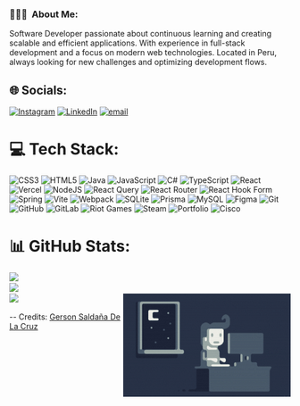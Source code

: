 ### 👨🏻‍💻 &nbsp;About Me:
Software Developer passionate about continuous learning and creating scalable and efficient applications. With experience in full-stack development and a focus on modern web technologies. Located in Peru, always looking for new challenges and optimizing development flows.

## 🌐 Socials:
[![Instagram](https://img.shields.io/badge/Instagram-%23E4405F.svg?logo=Instagram&logoColor=white)](https://www.instagram.com/gerson__sd/) 
[![LinkedIn](https://img.shields.io/badge/LinkedIn-%230077B5.svg?logo=linkedin&logoColor=white)](linkedin.com/in/gerson-saldaña-de-la-cruz-4478412a1) 
[![email](https://img.shields.io/badge/Email-D14836?logo=gmail&logoColor=white)](mailto:gersonsaldana325@gmail.com) 

# 💻 Tech Stack:
![CSS3](https://img.shields.io/badge/css3-%231572B6.svg?style=for-the-badge&logo=css3&logoColor=white) ![HTML5](https://img.shields.io/badge/html5-%23E34F26.svg?style=for-the-badge&logo=html5&logoColor=white) ![Java](https://img.shields.io/badge/java-%23ED8B00.svg?style=for-the-badge&logo=openjdk&logoColor=white) ![JavaScript](https://img.shields.io/badge/javascript-%23323330.svg?style=for-the-badge&logo=javascript&logoColor=%23F7DF1E) ![C#](https://img.shields.io/badge/c%23-%23239120.svg?style=for-the-badge&logo=csharp&logoColor=white) ![TypeScript](https://img.shields.io/badge/typescript-%23007ACC.svg?style=for-the-badge&logo=typescript&logoColor=white) ![React](https://img.shields.io/badge/react-%2320232a.svg?style=for-the-badge&logo=react&logoColor=%2361DAFB) ![Vercel](https://img.shields.io/badge/vercel-%23000000.svg?style=for-the-badge&logo=vercel&logoColor=white) ![NodeJS](https://img.shields.io/badge/node.js-6DA55F?style=for-the-badge&logo=node.js&logoColor=white) ![React Query](https://img.shields.io/badge/-React%20Query-FF4154?style=for-the-badge&logo=react%20query&logoColor=white) ![React Router](https://img.shields.io/badge/React_Router-CA4245?style=for-the-badge&logo=react-router&logoColor=white) ![React Hook Form](https://img.shields.io/badge/React%20Hook%20Form-%23EC5990.svg?style=for-the-badge&logo=reacthookform&logoColor=white) ![Spring](https://img.shields.io/badge/spring-%236DB33F.svg?style=for-the-badge&logo=spring&logoColor=white) ![Vite](https://img.shields.io/badge/vite-%23646CFF.svg?style=for-the-badge&logo=vite&logoColor=white) ![Webpack](https://img.shields.io/badge/webpack-%238DD6F9.svg?style=for-the-badge&logo=webpack&logoColor=black) ![SQLite](https://img.shields.io/badge/sqlite-%2307405e.svg?style=for-the-badge&logo=sqlite&logoColor=white) ![Prisma](https://img.shields.io/badge/Prisma-3982CE?style=for-the-badge&logo=Prisma&logoColor=white) ![MySQL](https://img.shields.io/badge/mysql-4479A1.svg?style=for-the-badge&logo=mysql&logoColor=white) ![Figma](https://img.shields.io/badge/figma-%23F24E1E.svg?style=for-the-badge&logo=figma&logoColor=white) ![Git](https://img.shields.io/badge/git-%23F05033.svg?style=for-the-badge&logo=git&logoColor=white) ![GitHub](https://img.shields.io/badge/github-%23121011.svg?style=for-the-badge&logo=github&logoColor=white) ![GitLab](https://img.shields.io/badge/gitlab-%23181717.svg?style=for-the-badge&logo=gitlab&logoColor=white) ![Riot Games](https://img.shields.io/badge/riotgames-D32936.svg?style=for-the-badge&logo=riotgames&logoColor=white) ![Steam](https://img.shields.io/badge/steam-%23000000.svg?style=for-the-badge&logo=steam&logoColor=white) ![Portfolio](https://img.shields.io/badge/Portfolio-%23000000.svg?style=for-the-badge&logo=firefox&logoColor=#FF7139) ![Cisco](https://img.shields.io/badge/cisco-%23049fd9.svg?style=for-the-badge&logo=cisco&logoColor=black)

# 📊 GitHub Stats:
![](https://github-readme-stats.vercel.app/api?username=luisdevelop23&theme=dark&hide_border=false&include_all_commits=false&count_private=false)<br/>
![](https://github-readme-streak-stats.herokuapp.com/?user=luisdevelop23&theme=dark&hide_border=false)<br/>
![](https://github-readme-stats.vercel.app/api/top-langs/?username=luisdevelop23&theme=dark&hide_border=false&include_all_commits=false&count_private=false&layout=compact)
<img alt="Night Coding" src="https://raw.githubusercontent.com/AVS1508/AVS1508/master/assets/Night-Coding.gif" align="right"/>

--
Credits: [Gerson Saldaña De La Cruz](https://github.com/GerS-Dev)
  
<!-- Proudly created with GPRM ( https://gprm.itsvg.in ) -->
